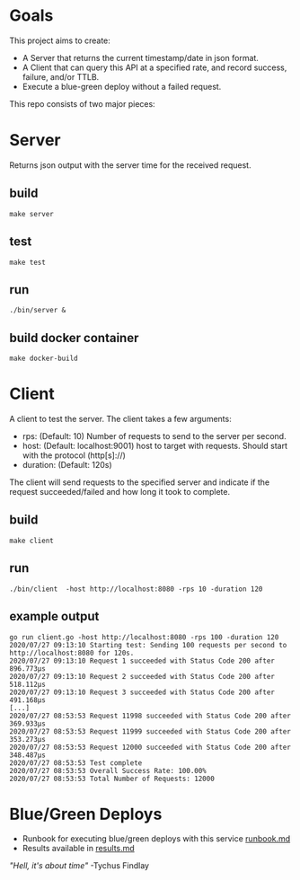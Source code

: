 # Goals
This project aims to create:

* A Server that returns the current timestamp/date in json format.
* A Client that can query this API at a specified rate, and record success, failure, and/or TTLB.
* Execute a blue-green deploy without a failed request.

This repo consists of two major pieces: 

# Server
Returns json output with the server time for the received request.

## build
`make server`

## test
`make test`

## run 
`./bin/server &`

## build docker container
`make docker-build`

# Client
A client to test the server. The client takes a few arguments:

* rps: (Default: 10) Number of requests to send to the server per second.
* host: (Default: localhost:9001) host to target with requests. Should start with the protocol (http[s]://)
* duration: (Default: 120s)

The client will send requests to the specified server and indicate if the request succeeded/failed and how long it took to complete.
## build
`make client`

## run
`./bin/client  -host http://localhost:8080 -rps 10 -duration 120`

## example output
```
go run client.go -host http://localhost:8080 -rps 100 -duration 120
2020/07/27 09:13:10 Starting test: Sending 100 requests per second to http://localhost:8080 for 120s.
2020/07/27 09:13:10 Request 1 succeeded with Status Code 200 after 896.773µs
2020/07/27 09:13:10 Request 2 succeeded with Status Code 200 after 518.112µs
2020/07/27 09:13:10 Request 3 succeeded with Status Code 200 after 491.168µs
[...]
2020/07/27 08:53:53 Request 11998 succeeded with Status Code 200 after 369.933µs
2020/07/27 08:53:53 Request 11999 succeeded with Status Code 200 after 353.273µs
2020/07/27 08:53:53 Request 12000 succeeded with Status Code 200 after 348.487µs
2020/07/27 08:53:53 Test complete
2020/07/27 08:53:53 Overall Success Rate: 100.00%
2020/07/27 08:53:53 Total Number of Requests: 12000
```

# Blue/Green Deploys
* Runbook for executing blue/green deploys with this service [runbook.md](https://github.com/smerck/time/blob/master/runbook.md)
* Results available in [results.md](https://github.com/smerck/time/blob/master/results.md)

*"Hell, it's about time"* -Tychus Findlay
